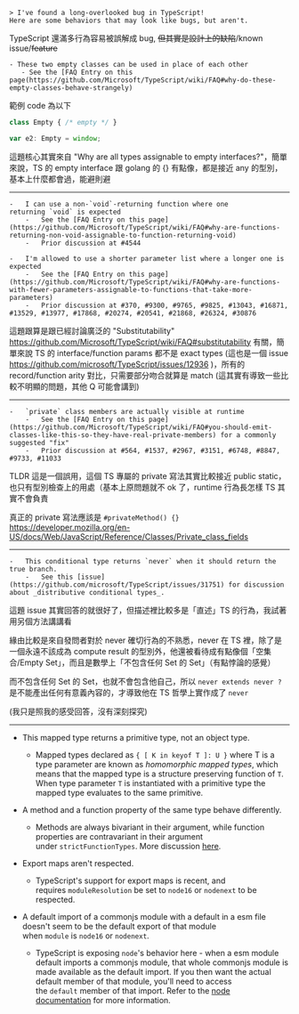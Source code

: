 ```
> I've found a long-overlooked bug in TypeScript!
Here are some behaviors that may look like bugs, but aren't.
```

TypeScript 還滿多行為容易被誤解成 bug, ~~但其實是設計上的缺陷~~/known issue/~~feature~~ 

```
- These two empty classes can be used in place of each other
   - See the [FAQ Entry on this page(https://github.com/Microsoft/TypeScript/wiki/FAQ#why-do-these-empty-classes-behave-strangely)
```

範例 code 為以下

```typescript
class Empty { /* empty */ }

var e2: Empty = window;
```

這題核心其實來自 "Why are all types assignable to empty interfaces?"，簡單來說，TS 的 empty interface 跟 golang 的 {} 有點像，都是接近 any 的型別，基本上什麼都會過，能避則避

---

```
-   I can use a non-`void`-returning function where one returning `void` is expected
    -   See the [FAQ Entry on this page](https://github.com/Microsoft/TypeScript/wiki/FAQ#why-are-functions-returning-non-void-assignable-to-function-returning-void)
    -   Prior discussion at #4544
```

```
-   I'm allowed to use a shorter parameter list where a longer one is expected
    -   See the [FAQ Entry on this page](https://github.com/Microsoft/TypeScript/wiki/FAQ#why-are-functions-with-fewer-parameters-assignable-to-functions-that-take-more-parameters)
    -   Prior discussion at #370, #9300, #9765, #9825, #13043, #16871, #13529, #13977, #17868, #20274, #20541, #21868, #26324, #30876
```

這題跟算是跟已經討論廣泛的 "Substitutability" https://github.com/Microsoft/TypeScript/wiki/FAQ#substitutability 有關，簡單來說 TS 的 interface/function params 都不是 exact types (這也是一個 issue https://github.com/microsoft/TypeScript/issues/12936 )，所有的 record/function arity 對比，只需要部分吻合就算是 match (這其實有導致一些比較不明顯的問題，其他 Q 可能會講到)

---

```
-   `private` class members are actually visible at runtime
    -   See the [FAQ Entry on this page](https://github.com/Microsoft/TypeScript/wiki/FAQ#you-should-emit-classes-like-this-so-they-have-real-private-members) for a commonly suggested "fix"
    -   Prior discussion at #564, #1537, #2967, #3151, #6748, #8847, #9733, #11033
```

TLDR 這是一個誤用，這個 TS 專屬的 private 寫法其實比較接近 public static，也只有型別檢查上的用處（基本上原問題就不 ok 了，runtime 行為長怎樣 TS 其實不會負責

真正的 private 寫法應該是 `#privateMethod() {}` https://developer.mozilla.org/en-US/docs/Web/JavaScript/Reference/Classes/Private_class_fields

---

```
-   This conditional type returns `never` when it should return the true branch.
    -   See this [issue](https://github.com/microsoft/TypeScript/issues/31751) for discussion about _distributive conditional types_.
```

這題 issue 其實回答的就很好了，但描述裡比較多是「直述」TS 的行為，我試著用另個方法講講看

緣由比較是來自發問者對於 never 確切行為的不熟悉，never 在 TS 裡，除了是一個永遠不該成為 compute result 的型別外，他還被看待成有點像個「空集合/Empty Set」，而且是數學上「不包含任何 Set 的 Set」（有點悖論的感覺）

而不包含任何 Set 的 Set，也就不會包含他自己，所以 `never extends never ?` 是不能產出任何有意義內容的，才導致他在 TS 哲學上實作成了 `never`

(我只是照我的感受回答，沒有深刻探究)

---

-   This mapped type returns a primitive type, not an object type.
    -   Mapped types declared as `{ [ K in keyof T ]: U }` where T is a type parameter are known as _homomorphic mapped types_, which means that the mapped type is a structure preserving function of `T`. When type parameter `T` is instantiated with a primitive type the mapped type evaluates to the same primitive.


-   A method and a function property of the same type behave differently.
    -   Methods are always bivariant in their argument, while function properties are contravariant in their argument under `strictFunctionTypes`. More discussion [here](https://github.com/microsoft/TypeScript/pull/18654).
-   Export maps aren't respected.
    -   TypeScript's support for export maps is recent, and requires `moduleResolution` be set to `node16` or `nodenext` to be respected.
-   A default import of a commonjs module with a default in a esm file doesn't seem to be the default export of that module when `module` is `node16` or `nodenext`.
    -   TypeScript is exposing `node`'s behavior here - when a esm module default imports a commonjs module, that whole commonjs module is made available as the default import. If you then want the actual default member of that module, you'll need to access the `default` member of that import. Refer to the [node documentation](https://nodejs.org/api/esm.html#commonjs-namespaces) for more information.